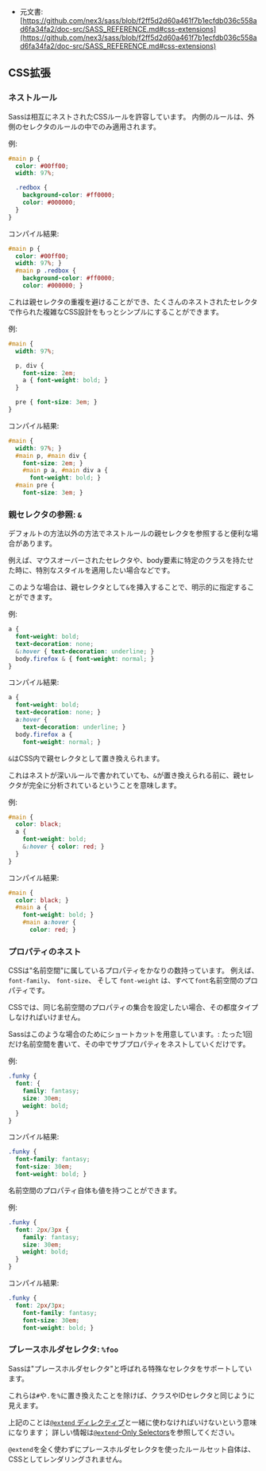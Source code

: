 +  元文書: [https://github.com/nex3/sass/blob/f2ff5d2d60a461f7b1ecfdb036c558ad6fa34fa2/doc-src/SASS_REFERENCE.md#css-extensions](https://github.com/nex3/sass/blob/f2ff5d2d60a461f7b1ecfdb036c558ad6fa34fa2/doc-src/SASS_REFERENCE.md#css-extensions)

## CSS拡張

### ネストルール

Sassは相互にネストされたCSSルールを許容しています。
内側のルールは、外側のセレクタのルールの中でのみ適用されます。

例:

```scss
#main p {
  color: #00ff00;
  width: 97%;

  .redbox {
    background-color: #ff0000;
    color: #000000;
  }
}
```

コンパイル結果:

```css
#main p {
  color: #00ff00;
  width: 97%; }
  #main p .redbox {
    background-color: #ff0000;
    color: #000000; }
```

これは親セレクタの重複を避けることができ、たくさんのネストされたセレクタで作られた複雑なCSS設計をもっとシンプルにすることができます。

例:

```scss
#main {
  width: 97%;

  p, div {
    font-size: 2em;
    a { font-weight: bold; }
  }

  pre { font-size: 3em; }
}
```

コンパイル結果:

```css
#main {
  width: 97%; }
  #main p, #main div {
    font-size: 2em; }
    #main p a, #main div a {
      font-weight: bold; }
  #main pre {
    font-size: 3em; }
```

### 親セレクタの参照: `&`

デフォルトの方法以外の方法でネストルールの親セレクタを参照すると便利な場合があります。

例えば、マウスオーバーされたセレクタや、body要素に特定のクラスを持たせた時に、特別なスタイルを適用したい場合などです。

このような場合は、親セレクタとして`&`を挿入することで、明示的に指定することができます。

例:

```scss
a {
  font-weight: bold;
  text-decoration: none;
  &:hover { text-decoration: underline; }
  body.firefox & { font-weight: normal; }
}
```

コンパイル結果:

```css
a {
  font-weight: bold;
  text-decoration: none; }
  a:hover {
    text-decoration: underline; }
  body.firefox a {
    font-weight: normal; }
```

`&`はCSS内で親セレクタとして置き換えられます。

これはネストが深いルールで書かれていても、`&`が置き換えられる前に、親セレクタが完全に分析されているということを意味します。

例:

```scss
#main {
  color: black;
  a {
    font-weight: bold;
    &:hover { color: red; }
  }
}
```

コンパイル結果:

```css
#main {
  color: black; }
  #main a {
    font-weight: bold; }
    #main a:hover {
      color: red; }
```

### プロパティのネスト

CSSは"名前空間"に属しているプロパティをかなりの数持っています。
例えば、`font-family`、 `font-size`、 そして `font-weight` は、すべて`font`名前空間のプロパティです。

CSSでは、同じ名前空間のプロパティの集合を設定したい場合、その都度タイプしなければいけません。

Sassはこのような場合のためにショートカットを用意しています。:
たった1回だけ名前空間を書いて、その中でサブプロパティをネストしていくだけです。

例:

```scss
.funky {
  font: {
    family: fantasy;
    size: 30em;
    weight: bold;
  }
}
```

コンパイル結果:

```css
.funky {
  font-family: fantasy;
  font-size: 30em;
  font-weight: bold; }
```

名前空間のプロパティ自体も値を持つことができます。

例:

```scss
.funky {
  font: 2px/3px {
    family: fantasy;
    size: 30em;
    weight: bold;
  }
}
```

コンパイル結果:

```css
.funky {
  font: 2px/3px;
    font-family: fantasy;
    font-size: 30em;
    font-weight: bold; }
```

### プレースホルダセレクタ: `%foo`

Sassは"プレースホルダセレクタ"と呼ばれる特殊なセレクタをサポートしています。

これらは`#`や`.`を`%`に置き換えたことを除けば、クラスやIDセレクタと同じように見えます。

上記のことは[`@extend` ディレクティブ](#extend)と一緒に使わなければいけないという意味になります；
詳しい情報は[`@extend`-Only Selectors](#placeholders)を参照してください。

`@extend`を全く使わずにプレースホルダセレクタを使ったルールセット自体は、CSSとしてレンダリングされません。
